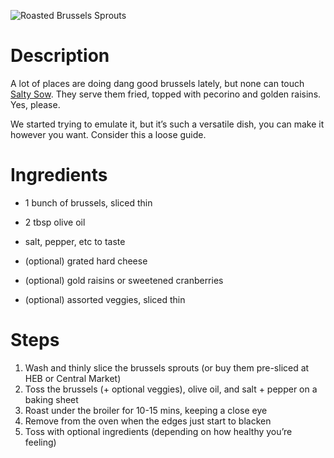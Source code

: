 ![Roasted Brussels Sprouts](https://chowdown.io/images/roasted-brussels-sprouts.jpg)

# Description

A lot of places are doing dang good brussels lately, but none can touch [Salty Sow](http://saltysow.com/). They serve them fried, topped with pecorino and golden raisins. Yes, please.

We started trying to emulate it, but it’s such a versatile dish, you can make it however you want. Consider this a loose guide.

# Ingredients

* 1 bunch of brussels, sliced thin
* 2 tbsp olive oil
* salt, pepper, etc to taste

* (optional) grated hard cheese
* (optional) gold raisins or sweetened cranberries
* (optional) assorted veggies, sliced thin

# Steps

1. Wash and thinly slice the brussels sprouts (or buy them pre-sliced at HEB or Central Market)
2. Toss the brussels (+ optional veggies), olive oil, and salt + pepper on a baking sheet
3. Roast under the broiler for 10-15 mins, keeping a close eye
4. Remove from the oven when the edges just start to blacken
5. Toss with optional ingredients (depending on how healthy you’re feeling)
